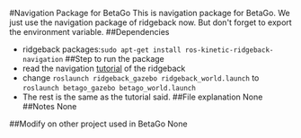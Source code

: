 #Navigation Package for BetaGo 
This is navigation package for BetaGo.
We just use the navigation package of ridgeback now. But don't forget to export the environment variable.
##Dependencies
- ridgeback packages:`sudo apt-get install ros-kinetic-ridgeback-navigation`
##Step to run the package
- read the navigation [tutorial](http://www.clearpathrobotics.com/assets/guides/ridgeback/navigation.html) of the ridgeback
- change `roslaunch ridgeback_gazebo ridgeback_world.launch` to `roslaunch betago_gazebo betago_world.launch`
- The rest is the same as the tutorial said.
##File explanation
None
##Notes
None

##Modify on other project used in BetaGo
None
